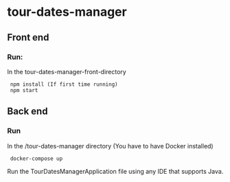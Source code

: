 
# tour-dates-manager

## Front end

### Run:
In the tour-dates-manager-front-directory
```
 npm install (If first time running)
 npm start
```
## Back end

### Run

In the /tour-dates-manager directory (You have to have Docker installed)
```
 docker-compose up
```
Run the TourDatesManagerApplication file using any IDE that supports Java.
